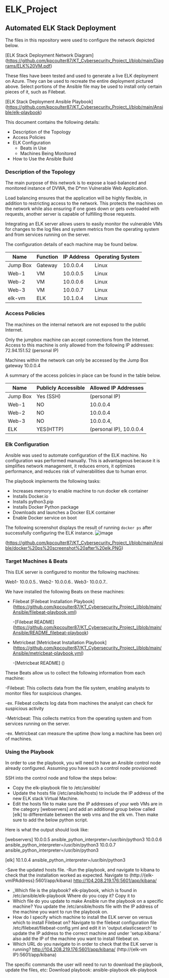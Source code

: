 # ELK_Project
## Automated ELK Stack Deployment

The files in this repository were used to configure the network depicted below.

[ELK Stack Deployment Network Diagram] (https://github.com/kpcoulter87/KT_Cybersecurity_Project_I/blob/main/Diagrams/ELK%20VM.pdf)

These files have been tested and used to generate a live ELK deployment on Azure. They can be used to recreate the entire deployment pictured above. Select portions of the Ansible file may be used to install only certain pieces of it, such as Filebeat.

[ELK Stack Deployment Ansible Playbook] (https://github.com/kpcoulter87/KT_Cybersecurity_Project_I/blob/main/Ansible/elk-playbook)

This document contains the following details:
- Description of the Topology
- Access Policies
- ELK Configuration
  - Beats in Use
  - Machines Being Monitored
- How to Use the Ansible Build


### Description of the Topology

The main purpose of this network is to expose a load-balanced and monitored instance of DVWA, the D*mn Vulnerable Web Application.

Load balancing ensures that the application will be highly flexible, in addition to restricting access to the network. This protects the machines on the network while also ensuring if one goes down or gets overloaded with requests, another server is capable of fulfilling those requests. 

Integrating an ELK server allows users to easily monitor the vulnerable VMs for changes to the log files and system metrics from the operating system and from services running on the server.

The configuration details of each machine may be found below.


| Name 	   | Function | IP Address | Operating System |
|----------|----------|----------  |------------------|
| Jump Box | Gateway  | 10.0.0.4   |   Linux        	|
| Web-1	   |   VM     | 10.0.0.5   |   Linux          |
| Web-2	   |   VM     | 10.0.0.6   |   Linux          |
| Web-3	   |   VM     | 10.0.0.7   |   Linux          |
| elk-vm	 |   ELK    | 10.1.0.4   |   Linux          |

### Access Policies

The machines on the internal network are not exposed to the public Internet.

Only the jumpbox machine can accept connections from the Internet. Access to this machine is only allowed from the following IP addresses:
72.94.151.52 (personal IP)

Machines within the network can only be accessed by the Jump Box gateway 10.0.0.4

A summary of the access policies in place can be found in the table below.

| Name     | Publicly Accessible | Allowed IP Addresses        |
|----------|---------------------|-----------------------------|
| Jump Box | Yes (SSH)           | (personal IP)                 |
| Web-1    | NO                  | 10.0.0.4|
| Web-2    | NO                  | 10.0.0.4|
| Web-3    | NO                  | 10.0.0.4,|
| ELK      | YES(HTTP)           | (personal IP), 10.0.0.4       |


### Elk Configuration

Ansible was used to automate configuration of the ELK machine. No configuration was performed manually. This is advantageous because it is simplifies network management, it reduces errors, it optimizes performance, and reduces risk of vulnerabilities due to human error.  

The playbook implements the following tasks:
- Increases memory to enable machine to run docker elk container
- Installs Docker.io
- Installs python3.pip
- Installs Docker Python package
- Downloads and launches a Docker ELK container 
- Enable Docker service on boot

The following screenshot displays the result of running `docker ps` after successfully configuring the ELK instance.
![image](https://user-images.githubusercontent.com/79668665/110838761-d8317500-8270-11eb-8c25-e67b8ff83c95.png)

(https://github.com/kpcoulter87/KT_Cybersecurity_Project_I/blob/main/Ansible/docker%20ps%20screenshot%20after%20elk.PNG)

### Target Machines & Beats
This ELK server is configured to monitor the following machines:

Web1- 10.0.0.5..
Web2- 10.0.0.6..
Web3- 10.0.0.7..

We have installed the following Beats on these machines:

- Filebeat [Filebeat Installation Playbook] (https://github.com/kpcoulter87/KT_Cybersecurity_Project_I/blob/main/Ansible/filebeat-playbook.yml)

   -[Filebeat README] (https://github.com/kpcoulter87/KT_Cybersecurity_Project_I/blob/main/Ansible/README_filebeat-playbook)
   
   
- Metricbeat [Metricbeat Installation Playbook] (https://github.com/kpcoulter87/KT_Cybersecurity_Project_I/blob/main/Ansible/metricbeat-playbook.yml)
  
  -[Metricbeat README] ()
  
  
These Beats allow us to collect the following information from each machine:

-Filebeat: This collects data from the file system, enabling analysts to monitor files for suspicious changes. 
 
 -ex. Filebeat collects log data from machines the analyst can check for suspicious activity


-Metricbeat: This collects metrics from the operating system and from services running on the server. 
  
  -ex. Metricbeat can measure the uptime (how long a machine has been on) of machines. 
  

### Using the Playbook
In order to use the playbook, you will need to have an Ansible control node already configured. Assuming you have such a control node provisioned:

SSH into the control node and follow the steps below:
- Copy the elk-playbook file to /etc/ansible/ 
- Update the hosts file (/etc/ansible/hosts) to include the IP address of the new ELK stack Virtual Machine. 
- Edit the hosts file to make sure the IP addresses of your web VMs are in the category [webservers] and add an additional group below called [elk] to differentiate between the web vms and the elk vm. Then make sure to add the below python script. 

Here is what the output should look like: 

 [webservers]
10.0.0.5 ansible_python_interpreter=/usr/bin/python3
10.0.0.6 ansible_python_interpreter=/usr/bin/python3
10.0.0.7 ansible_python_interpreter=/usr/bin/python3

 [elk]
10.1.0.4 ansible_python_interpreter=/usr/bin/python3

-Save the updated hosts file. 
-Run the playbook, and navigate to kibana to check that the installation worked as expected. Navigate to (http://{elk-vmIPAddress}:5601/app/kibana) http://104.208.219.176:5601/app/kibana/

- _Which file is the playbook? elk-playbook, which is found in /etc/ansible/elk-playbook Where do you copy it? Copy it to 
- Which file do you update to make Ansible run the playbook on a specific machine? You update the /etc/ansible/hosts file with the IP address of the machine you want to run the playbook on. 
- How do I specify which machine to install the ELK server on versus which to install Filebeat on? Navigate to the filebeat configuration file /etc/filebeat/filebeat-config.yml and edit it in 'output.elasticsearch' to update the IP address to the correct machine and under 'setup.kibana:' also add the IP of the machine you want to install filebeat on. 
- Which URL do you navigate to in order to check that the ELK server is running? http://104.208.219.176:5601/app/kibana/ (http://{elk-vm IP}:5601/app/kibana)

The specific commands the user will need to run to download the playbook, update the files, etc:
Download playbook: ansible-playbook elk-playbook
